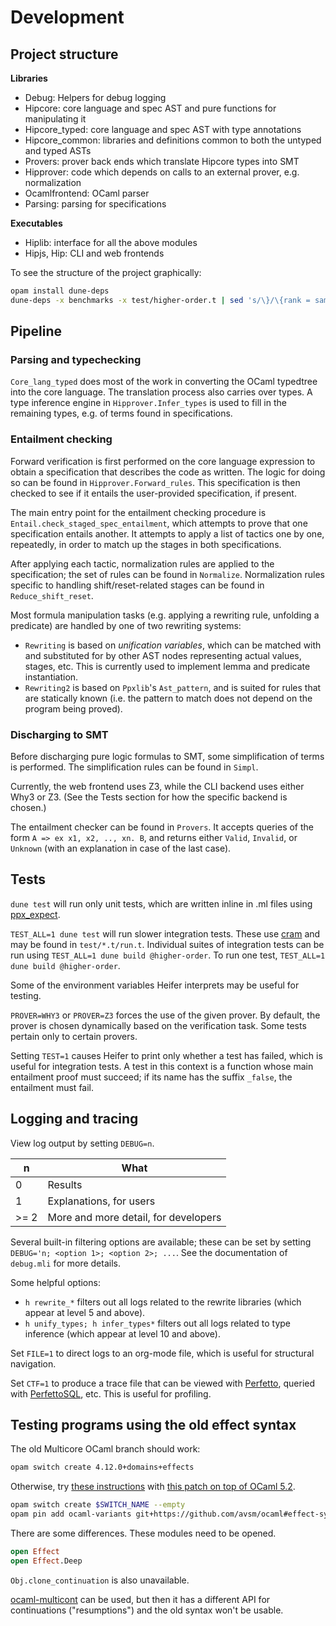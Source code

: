 
# Development

## Project structure

**Libraries**
- Debug: Helpers for debug logging
- Hipcore: core language and spec AST and pure functions for manipulating it
- Hipcore_typed: core language and spec AST with type annotations
- Hipcore_common: libraries and definitions common to both the untyped and typed ASTs
- Provers: prover back ends which translate Hipcore types into SMT
- Hipprover: code which depends on calls to an external prover, e.g. normalization
- Ocamlfrontend: OCaml parser
- Parsing: parsing for specifications

**Executables**
- Hiplib: interface for all the above modules
- Hipjs, Hip: CLI and web frontends

To see the structure of the project graphically:

```sh
opam install dune-deps
dune-deps -x benchmarks -x test/higher-order.t | sed 's/\}/\{rank = same; "lib:provers_js"; "lib:provers_native";\} \}/' | tred | dot -Tpng > deps.png
```

## Pipeline

### Parsing and typechecking

`Core_lang_typed` does most of the work in converting the OCaml typedtree into the core language. The translation process also carries over types.
A type inference engine in `Hipprover.Infer_types` is used to fill in the remaining types, e.g. of terms found in specifications.

### Entailment checking

Forward verification is first performed on the core language expression to obtain a specification that describes the code as written. The logic for doing so
can be found in `Hipprover.Forward_rules`. This specification is then checked to see if it entails the user-provided specification, if present.

The main entry point for the entailment checking procedure is `Entail.check_staged_spec_entailment`, which attempts to prove that one specification entails another. It attempts to apply a list of tactics one by one,
repeatedly, in order to match up the stages in both specifications.

After applying each tactic, normalization rules are applied to the specification; the set of rules can be found in `Normalize`. Normalization rules specific to handling shift/reset-related stages
can be found in `Reduce_shift_reset`.

Most formula manipulation tasks (e.g. applying a rewriting rule, unfolding a predicate) are handled by one of two rewriting systems:

- `Rewriting` is based on _unification variables_, which can be matched with and substituted for by other AST nodes representing actual values, stages, etc. This
is currently used to implement lemma and predicate instantiation.
- `Rewriting2` is based on `Ppxlib`'s `Ast_pattern`, and is suited for rules that are statically known (i.e. the pattern to match
does not depend on the program being proved).

### Discharging to SMT

Before discharging pure logic formulas to SMT, some simplification of terms is performed. The simplification rules can be found in `Simpl`.

Currently, the web frontend uses Z3, while the CLI backend uses either Why3 or Z3. (See the Tests section for
how the specific backend is chosen.)

The entailment checker can be found in `Provers`. It accepts queries of the form `A => ex x1, x2, .., xn. B`, and returns either `Valid`,
`Invalid`, or `Unknown` (with an explanation in case of the last case).

## Tests

`dune test` will run only unit tests, which are written inline in .ml files using [ppx_expect](https://github.com/janestreet/ppx_expect).

`TEST_ALL=1 dune test` will run slower integration tests. These use [cram](https://dune.readthedocs.io/en/stable/reference/cram.html) and may be found in `test/*.t/run.t`.
Individual suites of integration tests can be run using `TEST_ALL=1 dune build @higher-order`.
To run one test, `TEST_ALL=1 dune build @higher-order`.

Some of the environment variables Heifer interprets may be useful for testing.

`PROVER=WHY3` or `PROVER=Z3` forces the use of the given prover. By default, the prover is chosen dynamically based on the verification task. Some tests pertain only to certain provers.

Setting `TEST=1` causes Heifer to print only whether a test has failed, which is useful for integration tests.
A test in this context is a function whose main entailment proof must succeed; if its name has the suffix `_false`, the entailment must fail.

## Logging and tracing

View log output by setting `DEBUG=n`.

| n    | What                                 |
| ---- | ------------------------------------ |
| 0    | Results                              |
| 1    | Explanations, for users              |
| >= 2 | More and more detail, for developers |

Several built-in filtering options are available; these can be set by setting `DEBUG='n; <option 1>; <option 2>; ...`. See the documentation of `debug.mli` for more details.

Some helpful options:
- `h rewrite_*` filters out all logs related to the rewrite libraries (which appear at level 5 and above).
- `h unify_types; h infer_types*` filters out all logs related to type inference (which appear at level 10 and above).

Set `FILE=1` to direct logs to an org-mode file, which is useful for structural navigation.

Set `CTF=1` to produce a trace file that can be viewed with [Perfetto](https://ui.perfetto.dev/), queried with [PerfettoSQL](https://perfetto.dev/docs/quickstart/trace-analysis), etc. This is useful for profiling.

## Testing programs using the old effect syntax

The old Multicore OCaml branch should work:

```sh
opam switch create 4.12.0+domains+effects
```

Otherwise, try [these instructions](https://github.com/ocaml/ocaml/blob/trunk/HACKING.adoc#testing-with-opam) with [this patch on top of OCaml 5.2](https://github.com/ocaml/ocaml/pull/12309).

```sh
opam switch create $SWITCH_NAME --empty
opam pin add ocaml-variants git+https://github.com/avsm/ocaml#effect-syntax
```

There are some differences. These modules need to be opened.

```ml
open Effect
open Effect.Deep
```

`Obj.clone_continuation` is also unavailable.

[ocaml-multicont](https://github.com/dhil/ocaml-multicont) can be used, but then it has a different API for continuations ("resumptions") and the old syntax won't be usable.
